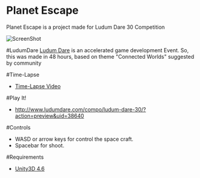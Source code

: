 Planet Escape
=============

Planet Escape is a project made for Ludum Dare 30 Competition

![ScreenShot](http://i.cubeupload.com/rhxh9C.png)

#LudumDare
[Ludum Dare](http://www.ludumdare.com/compo) is an accelerated game development Event. So, this was made in 48 hours, based on theme "Connected Worlds" suggested by community

#Time-Lapse
* [Time-Lapse Video](https://www.youtube.com/watch?v=QmDw4suLWck)

#Play It!
* http://www.ludumdare.com/compo/ludum-dare-30/?action=preview&uid=38640

#Controls
* WASD or arrow keys for control the space craft.
* Spacebar for shoot.

#Requirements
* [Unity3D 4.6](https://unity3d.com/unity/download)

